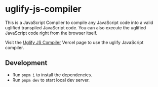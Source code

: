 # uglify-js-compiler

This is a JavaScript Compiler to compile any JavaScript code into a valid uglified transpiled JavaScript code. You can also execute the uglified JavaScript code right from the browser itself.

Visit the [Uglify JS Compiler](https://uglify-js-compiler.vercel.app) Vercel page to use the uglify JavaScript compiler.

## Development

* Run `pnpm i` to install the dependencies.
* Run `pnpm dev` to start local dev server.
